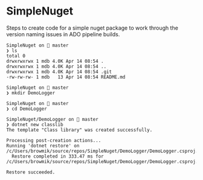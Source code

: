 # SimpleNuget
Steps to create code for a simple nuget package to work through the version naming issues in ADO pipeline builds.

```
SimpleNuget on  master 
❯ ls
total 0
drwxrwxrwx 1 mdb 4.0K Apr 14 08:54 .        
drwxrwxrwx 1 mdb 4.0K Apr 14 08:54 ..       
drwxrwxrwx 1 mdb 4.0K Apr 14 08:54 .git     
-rw-rw-rw- 1 mdb   13 Apr 14 08:54 README.md

SimpleNuget on  master 
❯ mkdir DemoLogger

SimpleNuget on  master 
❯ cd DemoLogger

SimpleNuget/DemoLogger on  master 
❯ dotnet new classlib
The template "Class library" was created successfully.

Processing post-creation actions...
Running 'dotnet restore' on /c/Users/browmik/source/repos/SimpleNuget/DemoLogger/DemoLogger.csproj...
  Restore completed in 333.47 ms for /c/Users/browmik/source/repos/SimpleNuget/DemoLogger/DemoLogger.csproj.

Restore succeeded.

```